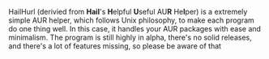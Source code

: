 HailHurl (derivied from **Hail**'s **H**elpful **U**seful AU**R** He**l**per) is a extremely simple AUR helper, which follows Unix
philosophy, to make each program do one thing well.
In this case, it handles your AUR packages with ease and minimalism.
The program is still highly in alpha, there's no solid releases, and there's a lot of features missing, so please be aware of that
